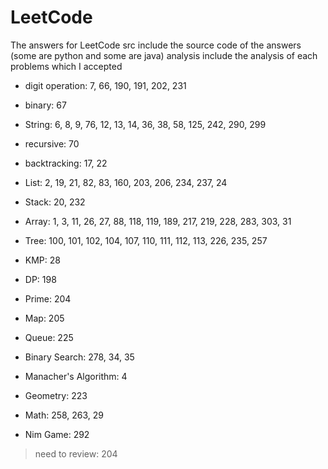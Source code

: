 # LeetCode
The answers for LeetCode
src include the source code of the answers (some are python and some are java)
analysis include the analysis of each problems which I accepted

 - digit operation: 7, 66, 190, 191, 202, 231
 - binary: 67
 - String: 6, 8, 9, 76, 12, 13, 14, 36, 38, 58, 125, 242, 290, 299
 - recursive: 70
 - backtracking: 17, 22
 
 - List: 2, 19, 21, 82, 83, 160, 203, 206, 234, 237, 24 
 - Stack: 20, 232
 - Array: 1, 3, 11, 26, 27, 88, 118, 119, 189, 217, 219, 228, 283, 303, 31
 - Tree: 100, 101, 102, 104, 107, 110, 111, 112, 113, 226, 235, 257
 
 
 - KMP: 28
 - DP: 198
 - Prime: 204
 - Map: 205
 - Queue: 225
 - Binary Search: 278, 34, 35
 - Manacher's Algorithm: 4
 
 - Geometry: 223
 - Math: 258, 263, 29
 - Nim Game: 292
 
 
 > need to review: 204
